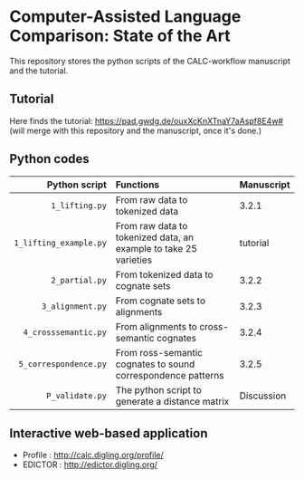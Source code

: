# Computer-Assisted Language Comparison: State of the Art

This repository stores the python scripts of the CALC-workflow manuscript and the tutorial.

## Tutorial

Here finds the tutorial: https://pad.gwdg.de/ouxXcKnXTnaY7aAspf8E4w#
(will merge with this repository and the manuscript, once it's done.)

## Python codes

| Python script | Functions |Manuscript|
| -------------:|:----------|:----------|
| `1_lifting.py`|From raw data to tokenized data| 3.2.1 |
|`1_lifting_example.py`|From raw data to tokenized data, an example to take 25 varieties| tutorial|
| `2_partial.py`|From tokenized data to cognate sets| 3.2.2|
| `3_alignment.py`|From cognate sets to alignments| 3.2.3 |
| `4_crosssemantic.py`|From alignments to cross-semantic cognates| 3.2.4|
| `5_correspondence.py`|From ross-semantic cognates to sound correspondence patterns| 3.2.5|
| `P_validate.py` | The python script to generate a distance matrix |Discussion|

## Interactive web-based application

- Profile : http://calc.digling.org/profile/
- EDICTOR : http://edictor.digling.org/
